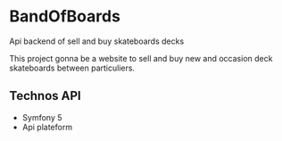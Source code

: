 # BandOfBoards
Api backend of sell and buy skateboards decks

This project gonna be a website to sell and buy new and occasion deck skateboards between particuliers.

## Technos API
- Symfony 5
- Api plateform

